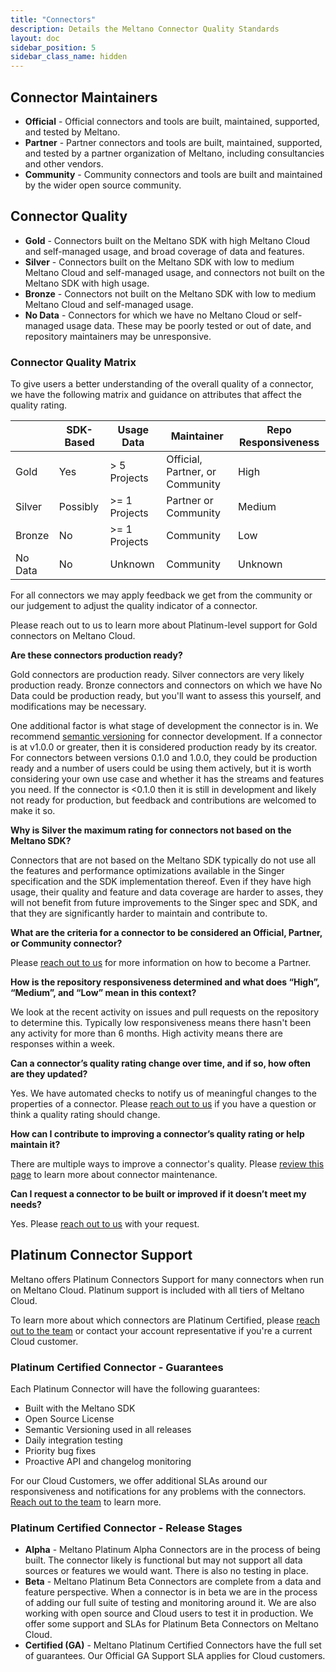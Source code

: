 ```yaml
---
title: "Connectors"
description: Details the Meltano Connector Quality Standards
layout: doc
sidebar_position: 5
sidebar_class_name: hidden
---
```


## Connector Maintainers

- **Official** - Official connectors and tools are built, maintained, supported, and tested by Meltano.
- **Partner** - Partner connectors and tools are built, maintained, supported, and tested by a partner organization of Meltano, including consultancies and other vendors.
- **Community** - Community connectors and tools are built and maintained by the wider open source community.

## Connector Quality

- **Gold** - Connectors built on the Meltano SDK with high Meltano Cloud and self-managed usage, and broad coverage of data and features.
- **Silver** - Connectors built on the Meltano SDK with low to medium Meltano Cloud and self-managed usage, and connectors not built on the Meltano SDK with high usage.
- **Bronze** - Connectors not built on the Meltano SDK with low to medium Meltano Cloud and self-managed usage.
- **No Data** - Connectors for which we have no Meltano Cloud or self-managed usage data. These may be poorly tested or out of date, and repository maintainers may be unresponsive.

### Connector Quality Matrix

To give users a better understanding of the overall quality of a connector, we have the following matrix and guidance on attributes that affect the quality rating.

|         | SDK-Based | Usage Data    | Maintainer                      | Repo Responsiveness |
| ------- | --------- | ------------- | ------------------------------- | ------------------- |
| Gold    | Yes       | > 5 Projects  | Official, Partner, or Community | High                |
| Silver  | Possibly  | >= 1 Projects | Partner or Community            | Medium              |
| Bronze  | No        | >= 1 Projects | Community                       | Low                 |
| No Data | No        | Unknown       | Community                       | Unknown             |

For all connectors we may apply feedback we get from the community or our judgement to adjust the quality indicator of a connector.

Please reach out to us to learn more about Platinum-level support for Gold connectors on Meltano Cloud.

**Are these connectors production ready?**

Gold connectors are production ready. Silver connectors are very likely production ready. Bronze connectors and connectors on which we have No Data could be production ready, but you'll want to assess this yourself, and modifications may be necessary.

One additional factor is what stage of development the connector is in. We recommend [semantic versioning](https://semver.org/) for connector development. If a connector is at v1.0.0 or greater, then it is considered production ready by its creator. For connectors between versions 0.1.0 and 1.0.0, they could be production ready and a number of users could be using them actively, but it is worth considering your own use case and whether it has the streams and features you need. If the connector is <0.1.0 then it is still in development and likely not ready for production, but feedback and contributions are welcomed to make it so.

**Why is Silver the maximum rating for connectors not based on the Meltano SDK?**

Connectors that are not based on the Meltano SDK typically do not use all the features and performance optimizations available in the Singer specification and the SDK implementation thereof. Even if they have high usage, their quality and feature and data coverage are harder to asses, they will not benefit from future improvements to the Singer spec and SDK, and that they are significantly harder to maintain and contribute to.

**What are the criteria for a connector to be considered an Official, Partner, or Community connector?**

Please [reach out to us](https://meltano.com/partners/) for more information on how to become a Partner.

**How is the repository responsiveness determined and what does “High”, “Medium”, and “Low” mean in this context?**

We look at the recent activity on issues and pull requests on the repository to determine this. Typically low responsiveness means there hasn't been any activity for more than 6 months. High activity means there are responses within a week.

**Can a connector’s quality rating change over time, and if so, how often are they updated?**

Yes. We have automated checks to notify us of meaningful changes to the properties of a connector. Please [reach out to us](https://meltano.com/contact/) if you have a question or think a quality rating should change.

**How can I contribute to improving a connector’s quality rating or help maintain it?**

There are multiple ways to improve a connector's quality. Please [review this page](https://hub.meltano.com/tap-target-maintenance) to learn more about connector maintenance.

**Can I request a connector to be built or improved if it doesn’t meet my needs?**

Yes. Please [reach out to us](https://meltano.com/contact/) with your request.

## Platinum Connector Support

Meltano offers Platinum Connectors Support for many connectors when run on Meltano Cloud.
Platinum support is included with all tiers of Meltano Cloud.

To learn more about which connectors are Platinum Certified, please [reach out to the team](https://meltano.com/contact/) or contact your account representative if you're a current Cloud customer.

### Platinum Certified Connector - Guarantees

Each Platinum Connector will have the following guarantees:

- Built with the Meltano SDK
- Open Source License
- Semantic Versioning used in all releases
- Daily integration testing
- Priority bug fixes
- Proactive API and changelog monitoring

For our Cloud Customers, we offer additional SLAs around our responsiveness and notifications for any problems with the connectors.
[Reach out to the team](https://meltano.com/contact/) to learn more.

### Platinum Certified Connector - Release Stages

- **Alpha** - Meltano Platinum Alpha Connectors are in the process of being built. The connector likely is functional but may not support all data sources or features we would want. There is also no testing in place.
- **Beta** - Meltano Platinum Beta Connectors are complete from a data and feature perspective. When a connector is in beta we are in the process of adding our full suite of testing and monitoring around it. We are also working with open source and Cloud users to test it in production. We offer some support and SLAs for Platinum Beta Connectors on Meltano Cloud.
- **Certified (GA)** - Meltano Platinum Certified Connectors have the full set of guarantees. Our Official GA Support SLA applies for Cloud customers.
